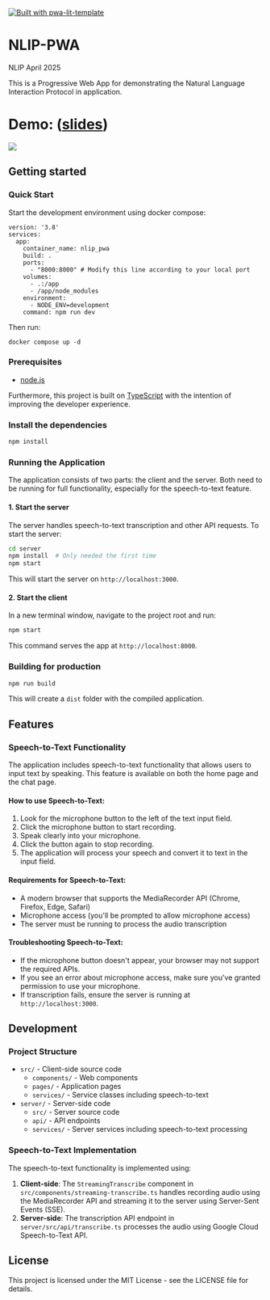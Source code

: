 [![Built with pwa-lit-template](https://img.shields.io/badge/built%20with-pwa--lit--template-blue)](https://github.com/IBM/pwa-lit-template 'Built with pwa-lit-template')

# NLIP-PWA

NLIP April 2025

This is a Progressive Web App for demonstrating the Natural Language Interaction Protocol in application.

# Demo: ([slides](https://docs.google.com/presentation/d/106MGkniRG70-Q7HD7RzUb112qoL1A7QujSOFP93IDIY/edit?slide=id.g349254f61f3_0_734#slide=id.g349254f61f3_0_734))
[<img src="https://eecs441.eecs.umich.edu/img/admin/video.png">](https://youtu.be/LUjUFFMW3pc)

## Getting started

### Quick Start

Start the development environment using docker compose:

```
version: '3.8'
services:
  app:
  	container_name: nlip_pwa
    build: .
    ports:
      - "8000:8000" # Modify this line according to your local port
    volumes:
      - .:/app
      - /app/node_modules
    environment:
      - NODE_ENV=development
    command: npm run dev
```

Then run:

```
docker compose up -d
```

### Prerequisites

- [node.js](https://nodejs.org)

Furthermore, this project is built on [TypeScript](https://www.typescriptlang.org) with the intention of improving the developer experience.

### Install the dependencies

```bash
npm install
```

### Running the Application

The application consists of two parts: the client and the server. Both need to be running for full functionality, especially for the speech-to-text feature.

#### 1. Start the server

The server handles speech-to-text transcription and other API requests. To start the server:

```bash
cd server
npm install  # Only needed the first time
npm start
```

This will start the server on `http://localhost:3000`.

#### 2. Start the client

In a new terminal window, navigate to the project root and run:

```bash
npm start
```

This command serves the app at `http://localhost:8000`.

### Building for production

```bash
npm run build
```

This will create a `dist` folder with the compiled application.

## Features

### Speech-to-Text Functionality

The application includes speech-to-text functionality that allows users to input text by speaking. This feature is available on both the home page and the chat page.

#### How to use Speech-to-Text:

1. Look for the microphone button to the left of the text input field.
2. Click the microphone button to start recording.
3. Speak clearly into your microphone.
4. Click the button again to stop recording.
5. The application will process your speech and convert it to text in the input field.

#### Requirements for Speech-to-Text:

- A modern browser that supports the MediaRecorder API (Chrome, Firefox, Edge, Safari)
- Microphone access (you'll be prompted to allow microphone access)
- The server must be running to process the audio transcription

#### Troubleshooting Speech-to-Text:

- If the microphone button doesn't appear, your browser may not support the required APIs.
- If you see an error about microphone access, make sure you've granted permission to use your microphone.
- If transcription fails, ensure the server is running at `http://localhost:3000`.

## Development

### Project Structure

- `src/` - Client-side source code
  - `components/` - Web components
  - `pages/` - Application pages
  - `services/` - Service classes including speech-to-text
- `server/` - Server-side code
  - `src/` - Server source code
  - `api/` - API endpoints
  - `services/` - Server services including speech-to-text processing

### Speech-to-Text Implementation

The speech-to-text functionality is implemented using:

1. **Client-side**: The `StreamingTranscribe` component in `src/components/streaming-transcribe.ts` handles recording audio using the MediaRecorder API and streaming it to the server using Server-Sent Events (SSE).
2. **Server-side**: The transcription API endpoint in `server/src/api/transcribe.ts` processes the audio using Google Cloud Speech-to-Text API.

## License

This project is licensed under the MIT License - see the LICENSE file for details.
